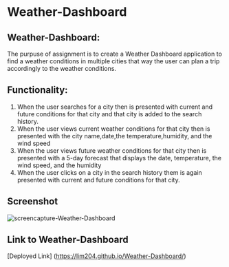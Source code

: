 # Weather-Dashboard

## Weather-Dashboard:
The purpuse of assignment is to create a Weather Dashboard application to find a weather conditions in multiple cities that way the user can plan a trip accordingly to the weather conditions.

## Functionality:
1) When the user searches for a city then is presented with current and future conditions for that city and that city is added to the search history.
2) When the user views current weather conditions for that city then is presented with the city name,date,the temperature,humidity, and the wind speed
3) When the user views future weather conditions for that city then is presented with a 5-day forecast that displays the date, temperature, the wind speed, and the humidity
4) When the user clicks on a city in the search history
them is again presented with current and future conditions for that city.

## Screenshot
![screencapture-Weather-Dashboard](https://user-images.githubusercontent.com/125234173/229653836-b1824871-32fb-422c-aa5c-dc34c8e59b8e.png)

## Link to Weather-Dashboard
[Deployed Link] (https://lim204.github.io/Weather-Dashboard/)


